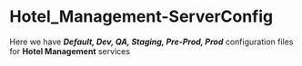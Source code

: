 # Hotel_Management-ServerConfig
Here we have _**Default, Dev, QA, Staging, Pre-Prod, Prod**_ configuration files for **Hotel Management** services
